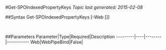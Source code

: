 #Get-SPOIndexedPropertyKeys
*Topic last generated: 2015-02-08*


##Syntax
    Get-SPOIndexedPropertyKeys [-Web [<WebPipeBind>]]

&nbsp;

##Parameters
Parameter|Type|Required|Description
---------|----|--------|-----------
Web|WebPipeBind|False|
